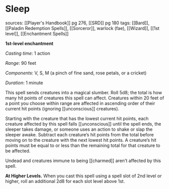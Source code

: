 # Sleep
sources: [[Player's Handbook]] pg 276, [[SRD]] pg 180
tags: [[Bard]], [[Paladin Redemption Spells]], [[Sorceror]], warlock (fae), [[Wizard]], [[1st level]], [[Enchantment Spells]]

**1st-level enchantment**

*Casting time*: 1 action

*Range*: 90 feet

*Components*: V, S, M (a pinch of fine sand, rose petals, or a cricket)

*Duration*: 1 minute

This spell sends creatures into a magical slumber. Roll 5d8; the total is how many hit points of creatures this spell can affect. Creatures within 20 feet of a point you choose within range are affected in ascending order of their current hit points (ignoring [[unconscious]] creatures).

Starting with the creature that has the lowest current hit points, each creature affected by this spell falls [[unconscious]] until the spell ends, the sleeper takes damage, or someone uses an action to shake or slap the sleeper awake. Subtract each creature’s hit points from the total before moving on to the creature with the next lowest hit points. A creature’s hit points must be equal to or less than the remaining total for that creature to be affected.

Undead and creatures immune to being [[charmed]] aren’t affected by this spell.

**At Higher Levels.** When you cast this spell using a spell slot of 2nd level or higher, roll an additional 2d8 for each slot level above 1st.
